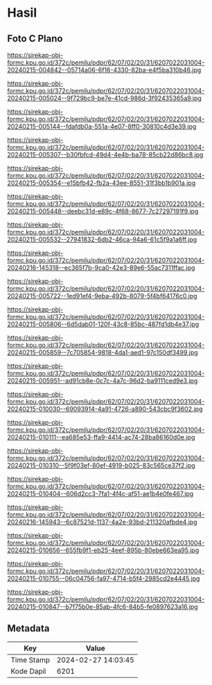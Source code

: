 # Hasil

## Foto C Plano

https://sirekap-obj-formc.kpu.go.id/372c/pemilu/pdpr/62/07/02/20/31/6207022031004-20240215-004842--05714a06-6f16-4330-82ba-e4f5ba310b46.jpg

https://sirekap-obj-formc.kpu.go.id/372c/pemilu/pdpr/62/07/02/20/31/6207022031004-20240215-005024--9f729bc9-be7e-41cd-986d-3f92435365a9.jpg

https://sirekap-obj-formc.kpu.go.id/372c/pemilu/pdpr/62/07/02/20/31/6207022031004-20240215-005144--fdafdb0a-551a-4e07-8ff0-30810c4d3e39.jpg

https://sirekap-obj-formc.kpu.go.id/372c/pemilu/pdpr/62/07/02/20/31/6207022031004-20240215-005307--b30fbfcd-49d4-4e4b-ba78-85cb22d86bc8.jpg

https://sirekap-obj-formc.kpu.go.id/372c/pemilu/pdpr/62/07/02/20/31/6207022031004-20240215-005354--e15bfb42-fb2a-43ee-8551-31f3bb1b901a.jpg

https://sirekap-obj-formc.kpu.go.id/372c/pemilu/pdpr/62/07/02/20/31/6207022031004-20240215-005448--deebc31d-e89c-4f68-8677-7c27297191f9.jpg

https://sirekap-obj-formc.kpu.go.id/372c/pemilu/pdpr/62/07/02/20/31/6207022031004-20240215-005532--27941832-6db2-46ca-94a6-61c5f9a1a6ff.jpg

https://sirekap-obj-formc.kpu.go.id/372c/pemilu/pdpr/62/07/02/20/31/6207022031004-20240216-145318--ec365f7b-9ca0-42e3-89e6-55ac7311ffac.jpg

https://sirekap-obj-formc.kpu.go.id/372c/pemilu/pdpr/62/07/02/20/31/6207022031004-20240215-005722--1ed91ef4-9eba-492b-8079-5f4bf64176c0.jpg

https://sirekap-obj-formc.kpu.go.id/372c/pemilu/pdpr/62/07/02/20/31/6207022031004-20240215-005806--6d5dab01-120f-43c8-85bc-487fd1db4e37.jpg

https://sirekap-obj-formc.kpu.go.id/372c/pemilu/pdpr/62/07/02/20/31/6207022031004-20240215-005859--7c705854-9818-4da1-aed1-97c150df3499.jpg

https://sirekap-obj-formc.kpu.go.id/372c/pemilu/pdpr/62/07/02/20/31/6207022031004-20240215-005951--ad91cb8e-0c7c-4a7c-96d2-ba9111ced9e3.jpg

https://sirekap-obj-formc.kpu.go.id/372c/pemilu/pdpr/62/07/02/20/31/6207022031004-20240215-010030--69093914-4a91-4726-a890-543cbc9f3602.jpg

https://sirekap-obj-formc.kpu.go.id/372c/pemilu/pdpr/62/07/02/20/31/6207022031004-20240215-010111--ea685e53-ffa9-4414-ac74-28ba86160d0e.jpg

https://sirekap-obj-formc.kpu.go.id/372c/pemilu/pdpr/62/07/02/20/31/6207022031004-20240215-010310--5f9f03ef-80ef-4919-b025-83c565ce37f2.jpg

https://sirekap-obj-formc.kpu.go.id/372c/pemilu/pdpr/62/07/02/20/31/6207022031004-20240215-010404--606d2cc3-7fa1-4f4c-af51-ae1b4e0fe467.jpg

https://sirekap-obj-formc.kpu.go.id/372c/pemilu/pdpr/62/07/02/20/31/6207022031004-20240216-145943--6c87521d-1137-4a2e-93bd-211320afbde4.jpg

https://sirekap-obj-formc.kpu.go.id/372c/pemilu/pdpr/62/07/02/20/31/6207022031004-20240215-010656--655fb9f1-eb25-4eef-895b-80ebe663ea95.jpg

https://sirekap-obj-formc.kpu.go.id/372c/pemilu/pdpr/62/07/02/20/31/6207022031004-20240215-010755--06c04756-fa97-4714-b5f4-2985cd2e4445.jpg

https://sirekap-obj-formc.kpu.go.id/372c/pemilu/pdpr/62/07/02/20/31/6207022031004-20240215-010847--b7f75b0e-85ab-4fc6-84b5-fe0897623a16.jpg


## Metadata

| Key        | Value               |
| ---------- | ------------------- |
| Time Stamp | 2024-02-27 14:03:45 |
| Kode Dapil | 6201                |



